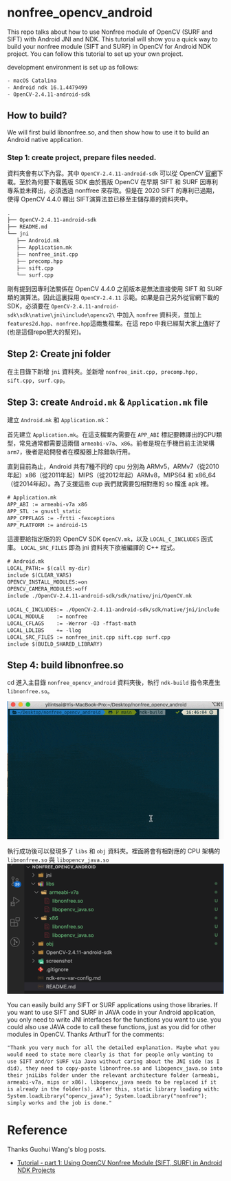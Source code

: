 # nonfree_opencv_android
This repo talks about how to use Nonfree module of OpenCV (SURF and SIFT) with Android JNI and NDK. This tutorial will show you a quick way to build your nonfree module (SIFT and SURF) in OpenCV for Android NDK project. You can follow this tutorial to set up your own project.

development environment is set up as follows:
```
- macOS Catalina
- Android ndk 16.1.4479499
- OpenCV-2.4.11-android-sdk
```

## How to build?
We will first build libnonfree.so, and then show how to use it to build an Android native application.

### Step 1: create project, prepare files needed.
資料夾會有以下內容。其中 `OpenCV-2.4.11-android-sdk` 可以從 OpenCV [官網](https://opencv.org/releases/)下載。至於為何要下載舊版 SDK 由於舊版 OpenCV 在早期 SIFT 和 SURF 因專利專系並未釋出，必須透過 nonffree 來存取。但是在 2020 SIFT 的專利已過期，使得 OpenCV 4.4.0 釋出 SIFT演算法並已移至主儲存庫的資料夾中。

```
.
├── OpenCV-2.4.11-android-sdk
├── README.md
└── jni
   ├── Android.mk
   ├── Application.mk
   ├── nonfree_init.cpp
   ├── precomp.hpp
   ├── sift.cpp
   └── surf.cpp
```

剛有提到因專利法關係在 OpenCV 4.4.0 之前版本是無法直接使用 SIFT 和 SURF 類的演算法。因此這裏採用 `OpenCV-2.4.11` 示範。如果是自己另外從官網下載的SDK，必須要在 `OpenCV-2.4.11-android-sdk\sdk\native\jni\include\opencv2\` 中加入 `nonfree` 資料夾，並加上 `features2d.hpp`、`nonfree.hpp`這兩隻檔案。在這 repo 中我已經幫大家[上傳](https://github.com/andy6804tw/nonfree_opencv_android/tree/main/OpenCV-2.4.11-android-sdk/sdk/native/jni/include/opencv2/nonfree)好了(也是這個repo肥大的幫兇)。

## Step 2: Create jni folder
在主目錄下新增 `jni` 資料夾。並新增 `nonfree_init.cpp, precomp.hpp, sift.cpp, surf.cpp`。

## Step 3: create `Android.mk` & `Application.mk` file
建立 `Android.mk` 和 `Application.mk`：

首先建立 `Application.mk`。在這支檔案內需要在 `APP_ABI` 標記要轉譯出的CPU類型，常見通常都需要這兩個 `armeabi-v7a`、`x86`。前者是現在手機目前主流架構 `arm7`，後者是給開發者在模擬器上除錯執行用。

直到目前為止，Android 共有7種不同的 cpu 分別為 ARMv5，ARMv7（從2010年起）x86（從2011年起）MIPS（從2012年起）ARMv8，MIPS64 和 x86_64（從2014年起）。為了支援這些 cup 我們就需要包相對應的 so 檔進 apk 裡。

```
# Application.mk
APP_ABI := armeabi-v7a x86
APP_STL := gnustl_static
APP_CPPFLAGS := -frtti -fexceptions
APP_PLATFORM := android-15
```

這邊要給指定版的的 OpenCV SDK `OpenCV.mk`，以及 `LOCAL_C_INCLUDES` 函式庫。 `LOCAL_SRC_FILES` 即為 jni 資料夾下欲被編譯的 C++ 程式。

```
# Android.mk
LOCAL_PATH:= $(call my-dir)
include $(CLEAR_VARS)
OPENCV_INSTALL_MODULES:=on
OPENCV_CAMERA_MODULES:=off
include ./OpenCV-2.4.11-android-sdk/sdk/native/jni/OpenCV.mk

LOCAL_C_INCLUDES:= ./OpenCV-2.4.11-android-sdk/sdk/native/jni/include
LOCAL_MODULE    := nonfree
LOCAL_CFLAGS    := -Werror -O3 -ffast-math
LOCAL_LDLIBS    += -llog
LOCAL_SRC_FILES := nonfree_init.cpp sift.cpp surf.cpp
include $(BUILD_SHARED_LIBRARY)
```

## Step 4: build libnonfree.so
cd 進入主目錄 `nonfree_opencv_android` 資料夾後，執行 `ndk-build` 指令來產生 `libnonfree.so`。

![](screenshot/demo.gif)

執行成功後可以發現多了 `libs` 和 `obj` 資料夾。裡面將會有相對應的 CPU 架構的 `libnonfree.so` 與 `libopencv_java.so`
![](screenshot/img02.png)

You can easily build any SIFT or SURF applications using those libraries. If you want to use SIFT and SURF in JAVA code in your Android application, you only need to write JNI interfaces for the functions you want to use. you could also use JAVA code to call these functions, just as you did for other modules in OpenCV. Thanks ArthurT for the comments:

```
"Thank you very much for all the detailed explanation. Maybe what you would need to state more clearly is that for people only wanting to use SIFT and/or SURF via Java without caring about the JNI side (as I did), they need to copy-paste libnonfree.so and libopencv_java.so into their jniLibs folder under the relevant architecture folder (armeabi, armeabi-v7a, mips or x86). libopencv_java needs to be replaced if it is already in the folder(s). After this, static library loading with: System.loadLibrary("opencv_java"); System.loadLibrary("nonfree"); simply works and the job is done."
```

# Reference
Thanks Guohui Wang's blog posts.
- [Tutorial - part 1: Using OpenCV Nonfree Module (SIFT, SURF) in Android NDK Projects](http://web.guohuiwang.com/technical-notes/sift_surf_opencv_android?spm=a2c4e.10696291.0.0.76b719a4BdmPDn)